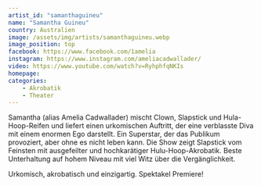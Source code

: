 ```yaml
---
artist_id: "samanthaguineu"
name: "Samantha Guineu"
country: Australien
image: /assets/img/artists/samanthaguineu.webp
image_position: top
facebook: https://www.facebook.com/1amelia
instagram: https://www.instagram.com/ameliacadwallader/
video: https://www.youtube.com/watch?v=RyhphfqNKIs
homepage:
categories:
    - Akrobatik
    - Theater
---
```

Samantha (alias Amelia Cadwallader) mischt Clown, Slapstick und Hula- Hoop-Reifen und liefert einen urkomischen Auftritt, der eine verblasste Diva mit einem enormen Ego darstellt. Ein Superstar, der das Publikum provoziert, aber ohne es nicht leben kann. Die Show zeigt Slapstick vom Feinsten mit ausgefeilter und hochkarätiger Hulu-Hoop-Akrobatik. Beste Unterhaltung auf hohem Niveau mit viel Witz über die Vergänglichkeit.

Urkomisch, akrobatisch und einzigartig. Spektakel Premiere!